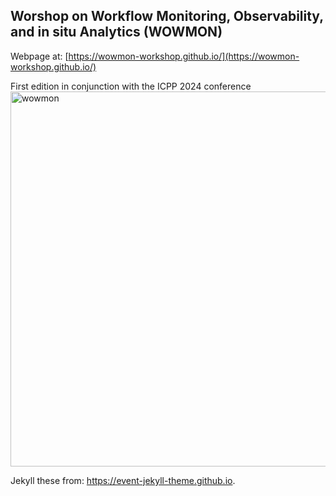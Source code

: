 ## Worshop on Workflow Monitoring, Observability, and in situ Analytics (WOWMON)

Webpage at: [https://wowmon-workshop.github.io/](https://wowmon-workshop.github.io/)

First edition in conjunction with the ICPP 2024 conference
<img width="600" alt="wowmon" src="https://github.com/WOWMON-workshop/WOWMON-workshop.github.io/assets/16229479/52956811-fa79-4cac-8fad-785efd56cb82">


Jekyll these from: https://event-jekyll-theme.github.io.
